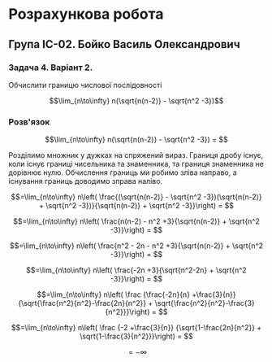 # Розрахункова робота

## Група ІС-02. Бойко Василь Олександрович

### Задача 4. Варіант 2.

Обчислити границю числової послідовності

$$\lim_{n\to\infty} n(\sqrt{n(n-2)} - \sqrt{n^2 -3})$$

### Розв'язок

$$\lim_{n\to\infty} n(\sqrt{n(n-2)} - \sqrt{n^2 -3}) = $$

Розділимо множник у дужках на спряжений вираз. Границя дробу існує, коли існує границі чисельника та знаменника, та границя знаменника не дорівнює нулю. Обчислення границь ми робимо зліва направо, а існування границь доводимо зправа наліво.

$$=\lim_{n\to\infty} n\left( \frac{(\sqrt{n(n-2)} - \sqrt{n^2 -3})(\sqrt{n(n-2)} + \sqrt{n^2 -3})}{\sqrt{n(n-2)} + \sqrt{n^2 -3}}\right) = $$

$$=\lim_{n\to\infty} n\left( \frac{n(n-2) - n^2 +3}{\sqrt{n(n-2)} + \sqrt{n^2 -3}}\right) = $$

$$=\lim_{n\to\infty} n\left( \frac{n^2 - 2n - n^2 +3}{\sqrt{n(n-2)} + \sqrt{n^2 -3}}\right) = $$

$$=\lim_{n\to\infty} n\left( \frac{-2n +3}{\sqrt{n^2-2n} + \sqrt{n^2 -3}}\right) = $$


$$=\lim_{n\to\infty} n\left( 
    \frac
    {\frac{-2n}{n} +\frac{3}{n}}
    {\sqrt{\frac{n^2}{n^2}-\frac{2n}{n^2}} + \sqrt{\frac{n^2}{n^2}-\frac{3}{n^2}}}\right) = $$

$$=\lim_{n\to\infty} n\left( 
\frac
{-2 +\frac{3}{n}}
{\sqrt{1-\frac{2n}{n^2}} + \sqrt{1-\frac{3}{n^2}}}\right) = $$

$$=-\infty$$

